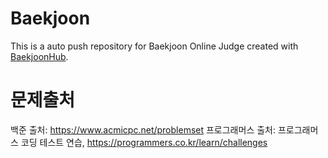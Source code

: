 # Baekjoon
This is a auto push repository for Baekjoon Online Judge created with [BaekjoonHub](https://github.com/BaekjoonHub/BaekjoonHub).


# 문제출처
백준 출처: https://www.acmicpc.net/problemset
프로그래머스 출처: 프로그래머스 코딩 테스트 연습, https://programmers.co.kr/learn/challenges

